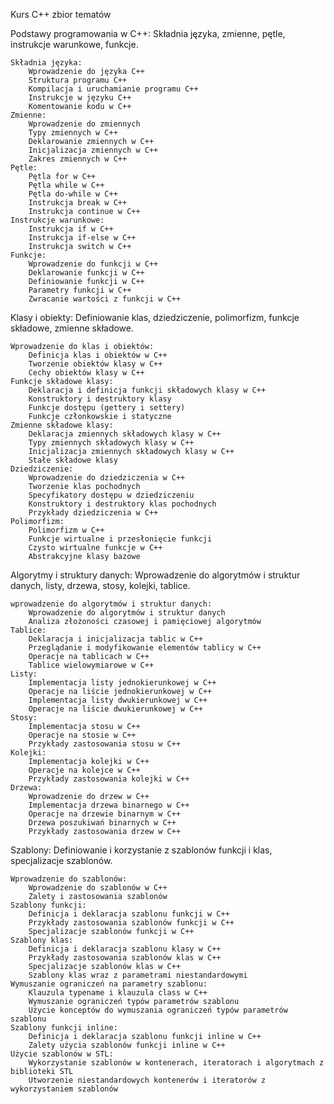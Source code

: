 Kurs C++ zbior tematów

Podstawy programowania w C++: Składnia języka, zmienne, pętle, instrukcje warunkowe, funkcje.

    Składnia języka:
        Wprowadzenie do języka C++
        Struktura programu C++
        Kompilacja i uruchamianie programu C++
        Instrukcje w języku C++
        Komentowanie kodu w C++
    Zmienne:
        Wprowadzenie do zmiennych
        Typy zmiennych w C++
        Deklarowanie zmiennych w C++
        Inicjalizacja zmiennych w C++
        Zakres zmiennych w C++
    Pętle:
        Pętla for w C++
        Pętla while w C++
        Pętla do-while w C++
        Instrukcja break w C++
        Instrukcja continue w C++
    Instrukcje warunkowe:
        Instrukcja if w C++
        Instrukcja if-else w C++
        Instrukcja switch w C++
    Funkcje:
        Wprowadzenie do funkcji w C++
        Deklarowanie funkcji w C++
        Definiowanie funkcji w C++
        Parametry funkcji w C++
        Zwracanie wartości z funkcji w C++

Klasy i obiekty: Definiowanie klas, dziedziczenie, polimorfizm, funkcje składowe, zmienne składowe.

    Wprowadzenie do klas i obiektów:
        Definicja klas i obiektów w C++
        Tworzenie obiektów klasy w C++
        Cechy obiektów klasy w C++
    Funkcje składowe klasy:
        Deklaracja i definicja funkcji składowych klasy w C++
        Konstruktory i destruktory klasy
        Funkcje dostępu (gettery i settery)
        Funkcje członkowskie i statyczne
    Zmienne składowe klasy:
        Deklaracja zmiennych składowych klasy w C++
        Typy zmiennych składowych klasy w C++
        Inicjalizacja zmiennych składowych klasy w C++
        Stałe składowe klasy
    Dziedziczenie:
        Wprowadzenie do dziedziczenia w C++
        Tworzenie klas pochodnych
        Specyfikatory dostępu w dziedziczeniu
        Konstruktory i destruktory klas pochodnych
        Przykłady dziedziczenia w C++
    Polimorfizm:
        Polimorfizm w C++
        Funkcje wirtualne i przesłonięcie funkcji
        Czysto wirtualne funkcje w C++
        Abstrakcyjne klasy bazowe

Algorytmy i struktury danych: Wprowadzenie do algorytmów i struktur danych, listy, drzewa, stosy, kolejki, tablice.

    wprowadzenie do algorytmów i struktur danych:
        Wprowadzenie do algorytmów i struktur danych
        Analiza złożoności czasowej i pamięciowej algorytmów
    Tablice:
        Deklaracja i inicjalizacja tablic w C++
        Przeglądanie i modyfikowanie elementów tablicy w C++
        Operacje na tablicach w C++
        Tablice wielowymiarowe w C++
    Listy:
        Implementacja listy jednokierunkowej w C++
        Operacje na liście jednokierunkowej w C++
        Implementacja listy dwukierunkowej w C++
        Operacje na liście dwukierunkowej w C++
    Stosy:
        Implementacja stosu w C++
        Operacje na stosie w C++
        Przykłady zastosowania stosu w C++
    Kolejki:
        Implementacja kolejki w C++
        Operacje na kolejce w C++
        Przykłady zastosowania kolejki w C++
    Drzewa:
        Wprowadzenie do drzew w C++
        Implementacja drzewa binarnego w C++
        Operacje na drzewie binarnym w C++
        Drzewa poszukiwań binarnych w C++
        Przykłady zastosowania drzew w C++

Szablony: Definiowanie i korzystanie z szablonów funkcji i klas, specjalizacje szablonów.

    Wprowadzenie do szablonów:
        Wprowadzenie do szablonów w C++
        Zalety i zastosowania szablonów
    Szablony funkcji:
        Definicja i deklaracja szablonu funkcji w C++
        Przykłady zastosowania szablonów funkcji w C++
        Specjalizacje szablonów funkcji w C++
    Szablony klas:
        Definicja i deklaracja szablonu klasy w C++
        Przykłady zastosowania szablonów klas w C++
        Specjalizacje szablonów klas w C++
        Szablony klas wraz z parametrami niestandardowymi
    Wymuszanie ograniczeń na parametry szablonu:
        Klauzula typename i klauzula class w C++
        Wymuszanie ograniczeń typów parametrów szablonu
        Użycie konceptów do wymuszania ograniczeń typów parametrów szablonu
    Szablony funkcji inline:
        Definicja i deklaracja szablonu funkcji inline w C++
        Zalety użycia szablonów funkcji inline w C++
    Użycie szablonów w STL:
        Wykorzystanie szablonów w kontenerach, iteratorach i algorytmach z biblioteki STL
        Utworzenie niestandardowych kontenerów i iteratorów z wykorzystaniem szablonów

